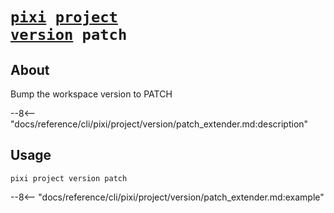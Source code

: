 <!--- This file is autogenerated. Do not edit manually! -->
# <code>[pixi](../../../pixi.md) [project](../../project.md) [version](../version.md) patch</code>

## About
Bump the workspace version to PATCH

--8<-- "docs/reference/cli/pixi/project/version/patch_extender.md:description"

## Usage
```
pixi project version patch
```

--8<-- "docs/reference/cli/pixi/project/version/patch_extender.md:example"
